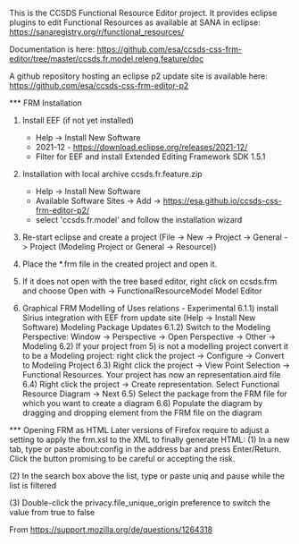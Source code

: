 This is the CCSDS Functional Resource Editor project. It provides eclipse plugins to edit Functional Resources as available at SANA in eclipse:
https://sanaregistry.org/r/functional_resources/

Documentation is here: https://github.com/esa/ccsds-css-frm-editor/tree/master/ccsds.fr.model.releng.feature/doc

A github repository hosting an eclipse p2 update site is available here:
https://github.com/esa/ccsds-css-frm-editor-p2

*** FRM Installation

1) Install EEF (if not yet installed)
	- Help -> Install New Software
	- 2021-12 - https://download.eclipse.org/releases/2021-12/
	- Filter for EEF and install Extended Editing Framework SDK 1.5.1

2) Installation with local archive ccsds.fr.feature.zip
	- Help -> Install New Software
	- Available Software Sites -> Add -> https://esa.github.io/ccsds-css-frm-editor-p2/
	- select 'ccsds.fr.model' and follow the installation wizard

3) Re-start eclipse and create a project (File -> New -> Project -> General -> Project (Modeling Project or General -> Resource))

4) Place the *.frm file in the created project and open it.

5) If it does not open with the tree based editor, right click on ccsds.frm and choose 
Open with -> FunctionalResourceModel Model Editor  


6) Graphical FRM Modelling of Uses relations - Experimental
6.1.1) install Sirius integration with EEF from update site (Help -> Install New Software) Modeling Package Updates
6.1.2) Switch to the Modeling Perspective: Window -> Perspective -> Open Perspective -> Other -> Modeling
6.2) If your project from 5) is not a modelling project convert it to be a Modeling project: right click the project -> Configure -> Convert to Modeling Project 
6.3) Right click the project -> View Point Selection -> Functional Resources.  Your project has now an representation.aird file
6.4) Right click the project -> Create representation. Select Functional Resource Diagram -> Next
6.5) Select the package from the FRM file for which you want to create a diagram
6.6) Populate the diagram by dragging and dropping element from the FRM file on the diagram 

*** Opening FRM as HTML
Later versions of Firefox require to adjust a setting to apply the frm.xsl to the XML to finally generate HTML:
(1) In a new tab, type or paste about:config in the address bar and press Enter/Return. Click the button promising to be careful or accepting the risk.

(2) In the search box above the list, type or paste uniq and pause while the list is filtered

(3) Double-click the privacy.file_unique_origin preference to switch the value from true to false

From https://support.mozilla.org/de/questions/1264318
